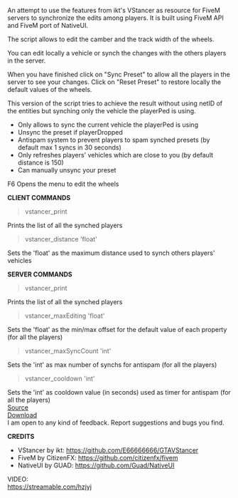 An attempt to use the features from ikt's VStancer as resource for FiveM servers to synchronize the edits among players. It is built using FiveM API and FiveM port of NativeUI.<br />

The script allows to edit the camber and the track width of the wheels.<br />

You can edit locally a vehicle or synch the changes with the others players in the server.<br />

When you have finished click on "Sync Preset" to allow all the players in the server to see your changes. Click on "Reset Preset" to restore locally the default values of the wheels.<br />

This version of the script tries to achieve the result without using netID of the entities but synching only the vehicle the playerPed is using.<br />
* Only allows to sync the current vehicle the playerPed is using
* Unsync the preset if playerDropped
* Antispam system to prevent players to spam synched presets (by default max 1 syncs in 30 seconds)
* Only refreshes players' vehicles which are close to you (by default distance is 150)
* Can manually unsync your preset

F6 Opens the menu to edit the wheels<br />

**CLIENT COMMANDS**<br />
> vstancer_print

Prints the list of all the synched players

>vstancer_distance 'float'

Sets the 'float' as the maximum distance used to synch others players' vehicles

**SERVER COMMANDS**<br />
> vstancer_print

Prints the list of all the synched players

>vstancer_maxEditing 'float'

Sets the 'float' as the min/max offset for the default value of each property (for all the players)

>vstancer_maxSyncCount 'int'

Sets the 'int' as max number of synchs for antispam (for all the players)

>vstancer_cooldown 'int'

Sets the 'int' as cooldown value (in seconds) used as timer for antispam (for all the players)
<br />
[Source](https://github.com/neos7/FiveM_vstancer)<br />
[Download](https://github.com/neos7/FiveM_vstancer/releases/download/v1.0/vstancer.rar)<br />
I am open to any kind of feedback. Report suggestions and bugs you find.<br />


**CREDITS**<br />
* VStancer by ikt: https://github.com/E66666666/GTAVStancer
* FiveM by CitizenFX: https://github.com/citizenfx/fivem
* NativeUI by GUAD: https://github.com/Guad/NativeUI

VIDEO:<br />
https://streamable.com/hzjyj
